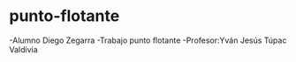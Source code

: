 # punto-flotante
-Alumno Diego Zegarra 
-Trabajo punto flotante
-Profesor:Yván Jesús Túpac Valdivia
